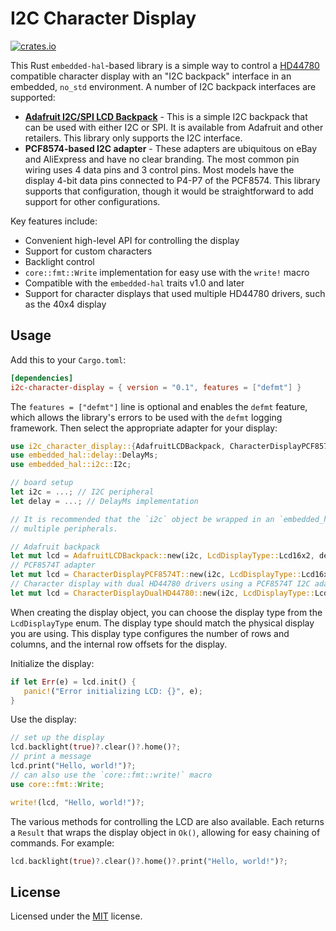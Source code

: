 # I2C Character Display
[![crates.io](https://img.shields.io/crates/v/i2c-character-display.svg)](https://crates.io/crates/i2c-character-display)
<!-- cargo-sync-readme start -->

This Rust `embedded-hal`-based library is a simple way to control a [HD44780](https://en.wikipedia.org/wiki/Hitachi_HD44780_LCD_controller)
compatible character display with an "I2C backpack" interface in an embedded, `no_std` environment. A number of I2C backpack interfaces
are supported:

- **[Adafruit I2C/SPI LCD Backpack](https://www.adafruit.com/product/292)** - This is a simple I2C backpack that can be used with either I2C
or SPI. It is available from Adafruit and other retailers. This library only supports the I2C interface.
- **PCF8574-based I2C adapter** - These adapters are ubiquitous on eBay and AliExpress and have no clear branding. The most common pin
wiring uses 4 data pins and 3 control pins. Most models have the display 4-bit data pins connected to P4-P7 of the PCF8574. This library
supports that configuration, though it would be straightforward to add support for other configurations.

Key features include:
- Convenient high-level API for controlling the display
- Support for custom characters
- Backlight control
- `core::fmt::Write` implementation for easy use with the `write!` macro
- Compatible with the `embedded-hal` traits v1.0 and later
- Support for character displays that used multiple HD44780 drivers, such as the 40x4 display

## Usage
Add this to your `Cargo.toml`:
```toml
[dependencies]
i2c-character-display = { version = "0.1", features = ["defmt"] }
```
The `features = ["defmt"]` line is optional and enables the `defmt` feature, which allows the library's errors to be used with the `defmt` logging
framework. Then select the appropriate adapter for your display:
```rust
use i2c_character_display::{AdafruitLCDBackpack, CharacterDisplayPCF8574T, LcdDisplayType};
use embedded_hal::delay::DelayMs;
use embedded_hal::i2c::I2c;

// board setup
let i2c = ...; // I2C peripheral
let delay = ...; // DelayMs implementation

// It is recommended that the `i2c` object be wrapped in an `embedded_hal_bus::i2c::CriticalSectionDevice` so that it can be shared between
// multiple peripherals.

// Adafruit backpack
let mut lcd = AdafruitLCDBackpack::new(i2c, LcdDisplayType::Lcd16x2, delay);
// PCF8574T adapter
let mut lcd = CharacterDisplayPCF8574T::new(i2c, LcdDisplayType::Lcd16x2, delay);
// Character display with dual HD44780 drivers using a PCF8574T I2C adapter
let mut lcd = CharacterDisplayDualHD44780::new(i2c, LcdDisplayType::Lcd40x4, delay);
```
When creating the display object, you can choose the display type from the `LcdDisplayType` enum. The display type should match the physical
display you are using. This display type configures the number of rows and columns, and the internal row offsets for the display.

Initialize the display:
```rust
if let Err(e) = lcd.init() {
   panic!("Error initializing LCD: {}", e);
}
```
Use the display:
```rust
// set up the display
lcd.backlight(true)?.clear()?.home()?;
// print a message
lcd.print("Hello, world!")?;
// can also use the `core::fmt::write!` macro
use core::fmt::Write;

write!(lcd, "Hello, world!")?;
```
The various methods for controlling the LCD are also available. Each returns a `Result` that wraps the display object in `Ok()`, allowing for easy chaining
of commands. For example:
```rust
lcd.backlight(true)?.clear()?.home()?.print("Hello, world!")?;
```


<!-- cargo-sync-readme end -->

## License
Licensed under the [MIT](LICENSE) license.